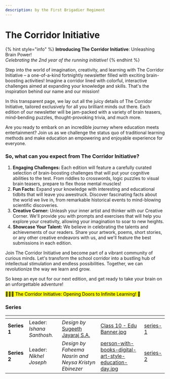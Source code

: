 ```yaml
---
description: by the First Brigadier Regiment
---
```


# The Corridor Initiative

{% hint style="info" %}
**Introducing The Corridor Initiative**: Unleashing Brain Power!\
_Celebrating the 2nd year of the running initiative!_
{% endhint %}

Step into the world of imagination, creativity, and learning with The Corridor Initiative – a one-of-a-kind fortnightly newsletter filled with exciting brain-boosting activities! Imagine a corridor lined with colorful, interactive challenges aimed at expanding your knowledge and skills. That's the inspiration behind our name and our mission!

In this transparent page, we lay out all the juicy details of The Corridor Initiative, tailored exclusively for all you brilliant minds out there. Each edition of our newsletter will be jam-packed with a variety of brain teasers, mind-bending puzzles, thought-provoking trivia, and much more.

Are you ready to embark on an incredible journey where education meets entertainment? Join us as we challenge the status quo of traditional learning methods and make education an empowering and enjoyable experience for everyone.

### So, what can you expect from The Corridor Initiative?

1. **Engaging Challenges:** Each edition will feature a carefully curated selection of brain-boosting challenges that will put your cognitive abilities to the test. From riddles to crosswords, logic puzzles to visual brain teasers, prepare to flex those mental muscles!
2. **Fun Facts:** Expand your knowledge with interesting and educational tidbits that will leave you awestruck. Discover fascinating facts about the world we live in, from remarkable historical events to mind-blowing scientific discoveries.
3. **Creative Corner:** Unleash your inner artist and thinker with our Creative Corner. We'll provide you with prompts and exercises that will help you explore your creativity, allowing your imagination to soar to new heights.
4. **Showcase Your Talent:** We believe in celebrating the talents and achievements of our readers. Share your artwork, poems, short stories, or any other creative endeavors with us, and we'll feature the best submissions in each edition.

Join The Corridor Initiative and become part of a vibrant community of curious minds. Let's transform the school corridor into a bustling hub of intellectual stimulation and endless possibilities. Together, we can revolutionize the way we learn and grow.

So keep an eye out for our next edition, and get ready to take your brain on an unforgettable adventure!

<mark style="background-color:yellow;">🚪🚶🚪 The Corridor Initiative: Opening Doors to Infinite Learning! 🚪</mark>

### Series

<table data-view="cards"><thead><tr><th></th><th></th><th></th><th data-hidden data-card-cover data-type="files"></th><th data-hidden data-card-target data-type="content-ref"></th></tr></thead><tbody><tr><td><strong>Series 1</strong></td><td>Leader: <em>Ishana Santhosh.</em></td><td><em>Design by</em> <a data-mention href="https://app.gitbook.com/u/9Om3tUS42vUVpNcq3eN15t09EZU2">Sugeeth Jayaraj S.A.</a></td><td><a href="../../../../.gitbook/assets/Class 10 - Edu Banner.jpg">Class 10 - Edu Banner.jpg</a></td><td><a href="series-1/">series-1</a></td></tr><tr><td><strong>Series 2</strong></td><td>Leader: <em>Nikhel Joseph</em></td><td><em>Design by Faheema Nasrin and Neysa Kristyn Ebinezer</em></td><td><a href="../../../../.gitbook/assets/person-with-books-digital-art-style-education-day.jpg">person-with-books-digital-art-style-education-day.jpg</a></td><td><a href="series-2/">series-2</a></td></tr></tbody></table>

